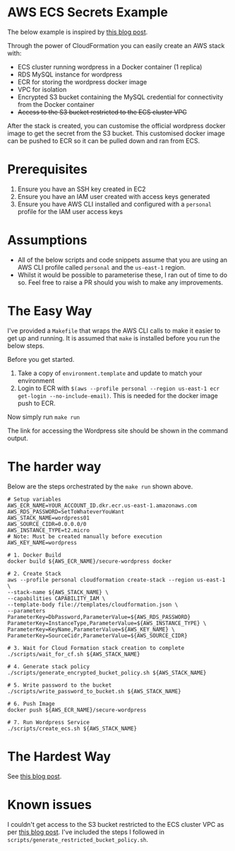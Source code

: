 # AWS ECS Secrets Example

The below example is inspired by [this blog post](https://aws.amazon.com/blogs/security/how-to-manage-secrets-for-amazon-ec2-container-service-based-applications-by-using-amazon-s3-and-docker/).

Through the power of CloudFormation you can easily create an AWS stack with:
- ECS cluster running wordpress in a Docker container (1 replica)
- RDS MySQL instance for wordpress
- ECR for storing the wordpress docker image
- VPC for isolation
- Encrypted S3 bucket containing the MySQL credential for connectivity from the Docker container
- ~~Access to the S3 bucket restricted to the ECS cluster VPC~~

After the stack is created, you can customise the official
wordpress docker image to get the secret from the S3 bucket.
This customised docker image can be pushed to ECR so it can
be pulled down and ran from ECS.

# Prerequisites

1. Ensure you have an SSH key created in EC2
2. Ensure you have an IAM user created with access keys generated
3. Ensure you have AWS CLI installed and configured with a `personal` profile for the IAM user access keys

# Assumptions

- All of the below scripts and code snippets assume that you are using
an AWS CLI profile called `personal` and the `us-east-1` region.
- Whilst it would be possible to parameterise these, I ran out of time
to do so. Feel free to raise a PR should you wish to make any improvements.

# The Easy Way

I've provided a `Makefile` that wraps the AWS CLI calls
to make it easier to get up and running. It is assumed that
`make` is installed before you run the below steps.

Before you get started.
1. Take a copy of `environment.template` and update to match your environment
2. Login to ECR with `$(aws --profile personal --region us-east-1 ecr get-login --no-include-email)`. This is needed for the docker image push to ECR.

Now simply run
`make run`

The link for accessing the Wordpress site should be shown in the command output.

# The harder way

Below are the steps orchestrated by the `make run` shown above.

```
# Setup variables
AWS_ECR_NAME=YOUR_ACCOUNT_ID.dkr.ecr.us-east-1.amazonaws.com
AWS_RDS_PASSWORD=SetToWhateverYouWant
AWS_STACK_NAME=wordpress01
AWS_SOURCE_CIDR=0.0.0.0/0
AWS_INSTANCE_TYPE=t2.micro
# Note: Must be created manually before execution
AWS_KEY_NAME=wordpress

# 1. Docker Build
docker build ${AWS_ECR_NAME}/secure-wordpress docker

# 2. Create Stack
aws --profile personal cloudformation create-stack --region us-east-1 \
--stack-name ${AWS_STACK_NAME} \
--capabilities CAPABILITY_IAM \
--template-body file://templates/cloudformation.json \
--parameters ParameterKey=DbPassword,ParameterValue=${AWS_RDS_PASSWORD}
ParameterKey=InstanceType,ParameterValue=${AWS_INSTANCE_TYPE} \
ParameterKey=KeyName,ParameterValue=${AWS_KEY_NAME} \
ParameterKey=SourceCidr,ParameterValue=${AWS_SOURCE_CIDR}

# 3. Wait for Cloud Formation stack creation to complete
./scripts/wait_for_cf.sh ${AWS_STACK_NAME}

# 4. Generate stack policy
./scripts/generate_encrypted_bucket_policy.sh ${AWS_STACK_NAME}

# 5. Write password to the bucket
./scripts/write_password_to_bucket.sh ${AWS_STACK_NAME}

# 6. Push Image
docker push ${AWS_ECR_NAME}/secure-wordpress

# 7. Run Wordpress Service
./scripts/create_ecs.sh ${AWS_STACK_NAME}
```

# The Hardest Way

See [this blog post](https://aws.amazon.com/blogs/security/how-to-manage-secrets-for-amazon-ec2-container-service-based-applications-by-using-amazon-s3-and-docker/).


# Known issues

I couldn't get access to the S3 bucket restricted to the ECS cluster VPC as per [this blog post](https://aws.amazon.com/blogs/security/how-to-manage-secrets-for-amazon-ec2-container-service-based-applications-by-using-amazon-s3-and-docker/). I've included the steps I followed in `scripts/generate_restricted_bucket_policy.sh`.  
